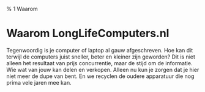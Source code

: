 % 1 Waarom



# Waarom LongLifeComputers.nl




Tegenwoordig is je computer of laptop al gauw afgeschreven. Hoe kan dit terwijl de computers juist sneller, beter en kleiner zijn geworden?
Dit is niet alleen het resultaat van prijs concurrentie, maar de stijd om de informatie. Wie wat van jouw kan delen en verkopen.
Alleen nu kun je zorgen dat je hier niet meer de dupe van bent. En we recyclen de oudere apparatuur die nog prima vele jaren mee kan.
